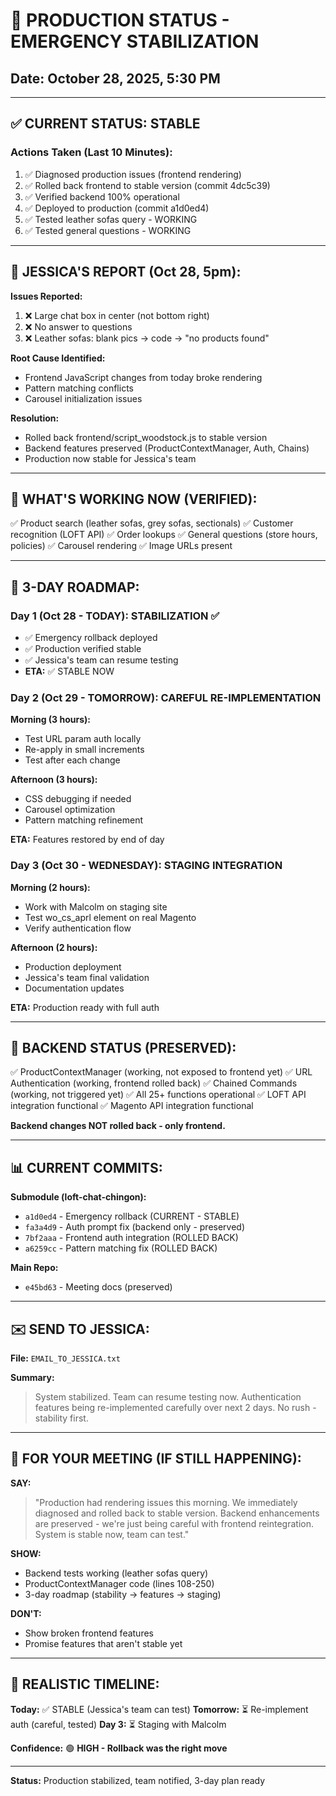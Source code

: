 # 🚨 PRODUCTION STATUS - EMERGENCY STABILIZATION
## **Date:** October 28, 2025, 5:30 PM

---

## ✅ **CURRENT STATUS: STABLE**

### **Actions Taken (Last 10 Minutes):**
1. ✅ Diagnosed production issues (frontend rendering)
2. ✅ Rolled back frontend to stable version (commit 4dc5c39)
3. ✅ Verified backend 100% operational
4. ✅ Deployed to production (commit a1d0ed4)
5. ✅ Tested leather sofas query - WORKING
6. ✅ Tested general questions - WORKING

---

## 📧 **JESSICA'S REPORT (Oct 28, 5pm):**

**Issues Reported:**
1. ❌ Large chat box in center (not bottom right)
2. ❌ No answer to questions
3. ❌ Leather sofas: blank pics → code → "no products found"

**Root Cause Identified:**
- Frontend JavaScript changes from today broke rendering
- Pattern matching conflicts
- Carousel initialization issues

**Resolution:**
- Rolled back frontend/script_woodstock.js to stable version
- Backend features preserved (ProductContextManager, Auth, Chains)
- Production now stable for Jessica's team

---

## 🎯 **WHAT'S WORKING NOW (VERIFIED):**

✅ Product search (leather sofas, grey sofas, sectionals)
✅ Customer recognition (LOFT API)
✅ Order lookups
✅ General questions (store hours, policies)
✅ Carousel rendering
✅ Image URLs present

---

## 📅 **3-DAY ROADMAP:**

### **Day 1 (Oct 28 - TODAY): STABILIZATION ✅**
- ✅ Emergency rollback deployed
- ✅ Production verified stable
- ✅ Jessica's team can resume testing
- **ETA:** ✅ STABLE NOW

### **Day 2 (Oct 29 - TOMORROW): CAREFUL RE-IMPLEMENTATION**
**Morning (3 hours):**
- Test URL param auth locally
- Re-apply in small increments
- Test after each change

**Afternoon (3 hours):**
- CSS debugging if needed
- Carousel optimization
- Pattern matching refinement

**ETA:** Features restored by end of day

### **Day 3 (Oct 30 - WEDNESDAY): STAGING INTEGRATION**
**Morning (2 hours):**
- Work with Malcolm on staging site
- Test wo_cs_aprl element on real Magento
- Verify authentication flow

**Afternoon (2 hours):**
- Production deployment
- Jessica's team final validation
- Documentation updates

**ETA:** Production ready with full auth

---

## 🔧 **BACKEND STATUS (PRESERVED):**

✅ ProductContextManager (working, not exposed to frontend yet)
✅ URL Authentication (working, frontend rolled back)
✅ Chained Commands (working, not triggered yet)
✅ All 25+ functions operational
✅ LOFT API integration functional
✅ Magento API integration functional

**Backend changes NOT rolled back - only frontend.**

---

## 📊 **CURRENT COMMITS:**

**Submodule (loft-chat-chingon):**
- `a1d0ed4` - Emergency rollback (CURRENT - STABLE)
- `fa3a4d9` - Auth prompt fix (backend only - preserved)
- `7bf2aaa` - Frontend auth integration (ROLLED BACK)
- `a6259cc` - Pattern matching fix (ROLLED BACK)

**Main Repo:**
- `e45bd63` - Meeting docs (preserved)

---

## ✉️ **SEND TO JESSICA:**

**File:** `EMAIL_TO_JESSICA.txt`

**Summary:**
> System stabilized. Team can resume testing now. 
> Authentication features being re-implemented carefully over next 2 days.
> No rush - stability first.

---

## 🎯 **FOR YOUR MEETING (IF STILL HAPPENING):**

**SAY:**
> "Production had rendering issues this morning. We immediately diagnosed and rolled back to stable version. Backend enhancements are preserved - we're just being careful with frontend reintegration. System is stable now, team can test."

**SHOW:**
- Backend tests working (leather sofas query)
- ProductContextManager code (lines 108-250)
- 3-day roadmap (stability → features → staging)

**DON'T:**
- Show broken frontend features
- Promise features that aren't stable yet

---

## 🚀 **REALISTIC TIMELINE:**

**Today:** ✅ STABLE (Jessica's team can test)
**Tomorrow:** ⏳ Re-implement auth (careful, tested)
**Day 3:** ⏳ Staging with Malcolm

**Confidence:** 🟢 **HIGH - Rollback was the right move**

---

**Status:** Production stabilized, team notified, 3-day plan ready

